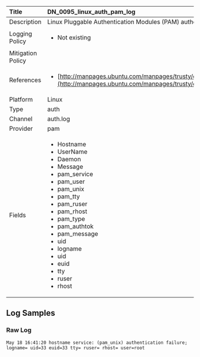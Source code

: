 | Title             | DN_0095_linux_auth_pam_log                                                                                                      |
|:------------------|:-----------------------------------------------------------------------------------------------------------------|
| Description       | Linux Pluggable Authentication Modules (PAM) authentication log                                                                                                |
| Logging Policy    | <ul><li> Not existing </li></ul> |
| Mitigation Policy | |
| References     		| <ul><li>[http://manpages.ubuntu.com/manpages/trusty/en/man7/pam.7.html](http://manpages.ubuntu.com/manpages/trusty/en/man7/pam.7.html)</li></ul>                                  |
| Platform       		| Linux   |
| Type           		| auth 		| 
| Channel        		| auth.log    |
| Provider       		| pam   |
| Fields         		| <ul><li>Hostname</li><li>UserName</li><li>Daemon</li><li>Message</li><li>pam_service</li><li>pam_user</li><li>pam_unix</li><li>pam_tty</li><li>pam_ruser</li><li>pam_rhost</li><li>pam_type</li><li>pam_authtok</li><li>pam_message</li><li>uid</li><li>logname</li><li>uid</li><li>euid</li><li>tty</li><li>ruser</li><li>rhost</li></ul>                                               |


## Log Samples

### Raw Log

```
May 18 16:41:20 hostname service: (pam_unix) authentication failure; logname= uid=33 euid=33 tty= ruser= rhost= user=root

```





